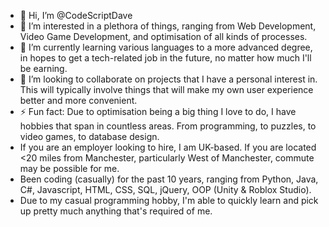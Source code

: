 - 👋 Hi, I’m @CodeScriptDave
- 👀 I’m interested in a plethora of things, ranging from Web Development, Video Game Development, and optimisation of all kinds of processes.
- 🌱 I’m currently learning various languages to a more advanced degree, in hopes to get a tech-related job in the future, no matter how much I'll be earning.
- 💞️ I’m looking to collaborate on projects that I have a personal interest in. This will typically involve things that will make my own user experience better and more convenient.
- ⚡ Fun fact: Due to optimisation being a big thing I love to do, I have hobbies that span in countless areas. From programming, to puzzles, to video games, to database design.
- If you are an employer looking to hire, I am UK-based. If you are located <20 miles from Manchester, particularly West of Manchester, commute may be possible for me.  
- Been coding (casually) for the past 10 years, ranging from Python, Java, C#, Javascript, HTML, CSS, SQL, jQuery, OOP (Unity & Roblox Studio).
- Due to my casual programming hobby, I'm able to quickly learn and pick up pretty much anything that's required of me.
<!---
CodeScriptDave/CodeScriptDave is a ✨ special ✨ repository because its `README.md` (this file) appears on your GitHub profile.
You can click the Preview link to take a look at your changes.
--->
